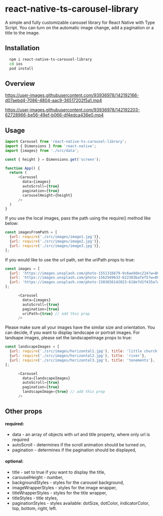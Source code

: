 # react-native-ts-carousel-library

A simple and fully customizable carousel library for React Native with Type Script. 
You can turn on the automatic image change, add a pagination or a title to the image.




## Installation

```bash
  npm i react-native-ts-carousel-library
  cd ios
  pod install
```
    
## Overview

https://user-images.githubusercontent.com/93936978/142192166-d07aebd4-7086-4804-aac9-36517202f5a1.mp4


https://user-images.githubusercontent.com/93936978/142192203-62728966-be56-49ef-b066-df4edca436e0.mp4


## Usage

```javascript
import Carousel from 'react-native-ts-carousel-library';
import { Dimensions } from 'react-native';
import {images} from './src/data';

const { height } = Dimensions.get('screen');

function App() {
  return (
      <Carousel
        data={images}
        autoScroll={true}
        pagination={true}
        carouselHeight={height}
      />
  )
}
```
If you use the local images, pass the path using the require() method like below:

```javascript
const imagesFromPath = [
  {url: require('./src/images/image1.jpg')},
  {url: require('./src/images/image2.jpg')},
  {url: require('./src/images/image3.jpg')},
];
```
If you would like to use the url path, set the uriPath props to true: 

```javascript
const images = [
  {url: 'https://images.unsplash.com/photo-1551316679-9c6ae9dec224?w=800&q=80'},
  {url: 'https://images.unsplash.com/photo-1562569633-622303bafef5?w=800&q=80'},
  {url: 'https://images.unsplash.com/photo-1503656142023-618e7d1f435a?w=800&q=80'},
];

      <Carousel
        data={images}
        autoScroll={true}
        pagination={true}
        uriPath={true} // add this prop
      />
```
Please make sure all your images have the similar size and orientation.
You can decide, if you want to display landscape or portrait images.
For landsape images, please set the landscapeImage props to true:

```javascript
const landscapeImages = [
  {url: require('./src/images/horizontal1.jpg'), title: 'little church'},
  {url: require('./src/images/horizontal2.jpg'), title: 'river'},
  {url: require('./src/images/horizontal3.jpg'), title: 'tenements'},
];

      <Carousel
        data={landscapeImages}
        autoScroll={true}
        pagination={true}
        landscapeImage={true} // add this prop
      />
```

## Other props

#### required:

- data - an array of objects with url and title property, where only url is required
- autoScroll - determines if the scroll animation should be turned on,
- pagination - determines if the pagination should be displayed,

#### optional:

- title - set to true if you want to display the title,
- carouselHeight - number,
- backgroundStyles - styles for the carousel background,
- imageWrapperStyles - styles for the image wrapper,
- titleWrapperStyles - styles for the title wrapper,
- titleStyles - title styles,
- paginationStyles - styles available: dotSize, dotColor, indicatorColor, top, bottom, right, left.
